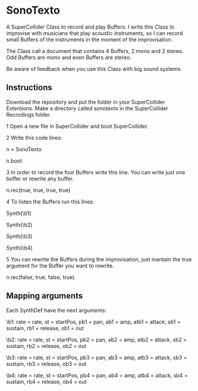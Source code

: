 # SonoTexto
A SuperCollider Class to record and play Buffers. I write this Class to improvise with musicians that play acoustic instruments, so I can record small Buffers of the instruments in the moment of the improvisation.

The Class call a document that contains 4 Buffers, 2 mono and 2 stereo. Odd Buffers are mono and even Buffers are stereo.

Be aware of feedback when you use this Class with big sound systems.

## Instructions
Download the repository and put the folder in your SuperCollider Extentions. Make a directory called sonotexto in the SuperCollider Recrodings folder.

1 Open a new file in SuperCollider and boot SuperCollider.

2 Write this code lines:

n = SonoTexto

n.boot

3 In order to record the four Buffers write this line. You can write just one buffer or rewrite any buffer.

n.rec(true, true, true, true)

4 To listen the Buffers run this lines:

Synth(\b1)

Synth(\b2)

Synth(\b3)

Synth(\b4)

5 You can rewrite the Buffers during the improvisation, just mantain the true argument for the Buffer you want to rewrite.

n.rec(false, true, false, true)

## Mapping arguments
Each SynthDef have the next arguments:

\b1: rate = rate, st = startPos, pb1 = pan, ab1 = amp, atb1 = attack, sb1 = sustain, rb1 = release, ob1 = out

\b2: rate = rate, st = startPos, pb2 = pan, ab2 = amp, atb2 = attack, sb2 = sustain, rb2 = release, ob2 = out

\b3: rate = rate, st = startPos, pb3 = pan, ab3 = amp, atb3 = attack, sb3 = sustain, rb3 = release, ob3 = out

\b4: rate = rate, st = startPos, pb4 = pan, ab4 = amp, atb4 = attack, sb4 = sustain, rb4 = release, ob4 = out
